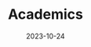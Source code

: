 ---
title: 'Academics'
date: 2023-10-24
type: landing

# Note: `username` refers to the user's folder name in `content/authors/`

# Page sections
sections:
  - block: academics
    content:
      username: admin
    design:
      # Hugo date format
      date_format: 'January 2006'
      # Education or Experience section first?
      is_education_first: true
---